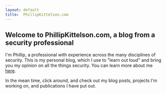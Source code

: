 ```yaml
---
layout: default
title:  PhillipKittelson.com
---
```

## Welcome to **PhillipKittelson.com**, a blog from a security professional

I'm Phillip, a professional with experience across the many disciplines of security. This is my personal blog, which I use to "learn out loud" and bring you my opinion on all the things security. You can learn more about me [here](./about-Phillip.md).

In the mean time, click around, and check out my blog posts, projects I'm working on, and publications I have put out.
